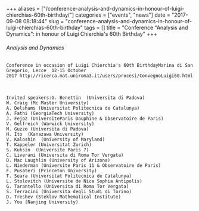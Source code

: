 +++
aliases = ["/conference-analysis-and-dynamics-in-honour-of-luigi-chierchias-60th-birthday/"]
categories = ["events", "news"]
date = "2017-09-08 08:18:44"
slug = "conference-analysis-and-dynamics-in-honour-of-luigi-chierchias-60th-birthday"
tags = []
title = "Conference \"Analysis and Dynamics\": in honour of Luigi Chierchia's 60th Birthday"
+++

###### Analysis and Dynamics 

    Conference in occasion of Luigi Chierchia's 60th BirthdayMarina di San Gregorio, Lecce  12-15 October 2017 http://ricerca.mat.uniroma3.it/users/procesi/ConvegnoLuigi60.html

 

    Invited speakers:G. Benettin  (Universita di Padova)
    W. Craig (Mc Master University)
    A. Delshams (​Universitat Politecnica de Catalunya)
    A. Fathi (GeorgiaTech University)
    J. Fejoz (UniversiteParis Dauphine & Observatoire de Paris)
    V. Gelfreich (Warwick University)
    M. Guzzo (Universita di Padova)
    H. Ito  (Kanazawa University)
    V. Kaloshin  (University of Maryland)
    T. Kappeler (Universitat Zurich)
    S. Kuksin  (Universite Paris 7)
    C. Liverani (Universita di Roma Tor Vergata)
    D. Mac Laughlin (University of Arizona)
    L. Niederman (Universite Paris 11 & Observatoire de Paris)
    F. Pusateri (Princeton University)
    T. Seara (​Universitat Politecnica de Catalunya)
    L. Stolovitch (Universite de Nice Sophia Antipolis)
    G. Tarantello (Universita di Roma Tor Vergata)
    S. Terracini (Universita degli Studi di Torino)
    D. Treshev (Steklov Mathematical Institute)
    J. You (Nanjing University)
